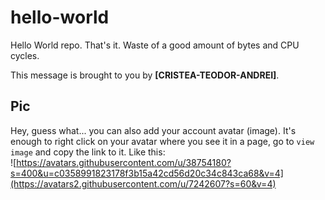 # hello-world

Hello World repo. That's it. Waste of a good amount of bytes and CPU cycles.

This message is brought to you by **[CRISTEA-TEODOR-ANDREI]**.

## Pic

Hey, guess what... you can also add your account avatar (image). It's enough to right click on your avatar where you see it in a page, go to `view image` and copy the link to it.
Like this:  
![https://avatars.githubusercontent.com/u/38754180?s=400&u=c0358991823178f3b15a42cd56d20c34c843ca68&v=4](https://avatars2.githubusercontent.com/u/7242607?s=60&v=4)
